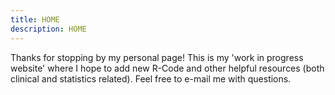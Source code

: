 ```yaml
---
title: HOME
description: HOME
---
```


Thanks for stopping by my personal page! 
This is my 'work in progress website' where I hope to add new R-Code and other helpful resources (both clinical and statistics related). Feel free to e-mail me with questions.